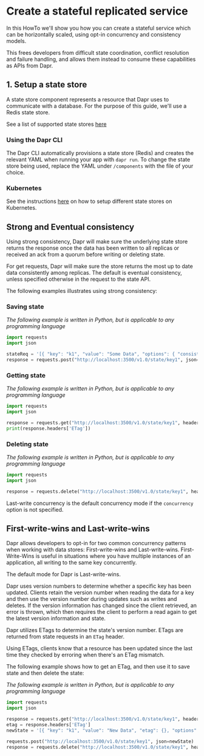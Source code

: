 # Create a stateful replicated service

In this HowTo we'll show you how you can create a stateful service which can be horizontally scaled, using opt-in concurrency and consistency models.

This frees developers from difficult state coordination, conflict resolution and failure handling, and allows them instead to consume these capabilities as APIs from Dapr.

## 1. Setup a state store

A state store component represents a resource that Dapr uses to communicate with a database.
For the purpose of this guide, we'll use a Redis state store.

See a list of supported state stores [here](../setup-state-store/supported-state-stores.md)

### Using the Dapr CLI

The Dapr CLI automatically provisions a state store (Redis) and creates the relevant YAML when running your app with `dapr run`.
To change the state store being used, replace the YAML under `/components` with the file of your choice.

### Kubernetes

See the instructions [here](../setup-state-store) on how to setup different state stores on Kubernetes.

## Strong and Eventual consistency

Using strong consistency, Dapr will make sure the underlying state store returns the response once the data has been written to all replicas or received an ack from a quorum before writing or deleting state.

For get requests, Dapr will make sure the store returns the most up to date data consistently among replicas.
The default is eventual consistency, unless specified otherwise in the request to the state API.

The following examples illustrates using strong consistency:

### Saving state

*The following example is written in Python, but is applicable to any programming language*

```python
import requests
import json

stateReq = '[{ "key": "k1", "value": "Some Data", "options": { "consistency": "strong" }}]'
response = requests.post("http://localhost:3500/v1.0/state/key1", json=stateReq)
```

### Getting state

*The following example is written in Python, but is applicable to any programming language*

```python
import requests
import json

response = requests.get("http://localhost:3500/v1.0/state/key1", headers={"consistency":"strong"})
print(response.headers['ETag'])
```

### Deleting state

*The following example is written in Python, but is applicable to any programming language*

```python
import requests
import json

response = requests.delete("http://localhost:3500/v1.0/state/key1", headers={"consistency":"strong"})
```
Last-write concurrency is the default concurrency mode if the `concurrency` option is not specified.

## First-write-wins and Last-write-wins

Dapr allows developers to opt-in for two common concurrency patterns when working with data stores: First-write-wins and Last-write-wins.
First-Write-Wins is useful in situations where you have multiple instances of an application, all writing to the same key concurrently.

The default mode for Dapr is Last-write-wins.

Dapr uses version numbers to determine whether a specific key has been updated. Clients retain the version number when reading the data for a key and then use the version number during updates such as writes and deletes. If the version information has changed since the client retrieved, an error is thrown, which then requires the client to perform a read again to get the latest version information and state. 

Dapr utilizes ETags to determine the state's version number. ETags are returned from state requests in an `ETag` header.

Using ETags, clients know that a resource has been updated since the last time they checked by erroring when there's an ETag mismatch. 

The following example shows how to get an ETag, and then use it to save state and then delete the state:

*The following example is written in Python, but is applicable to any programming language*

```python
import requests
import json

response = requests.get("http://localhost:3500/v1.0/state/key1", headers={"concurrency":"first-write"})
etag = response.headers['ETag']
newState = '[{ "key": "k1", "value": "New Data", "etag": {}, "options": { "concurrency": "first-write" }}]'.format(etag)

requests.post("http://localhost:3500/v1.0/state/key1", json=newState)
response = requests.delete("http://localhost:3500/v1.0/state/key1", headers={"If-Match": "{}".format(etag)})
```
